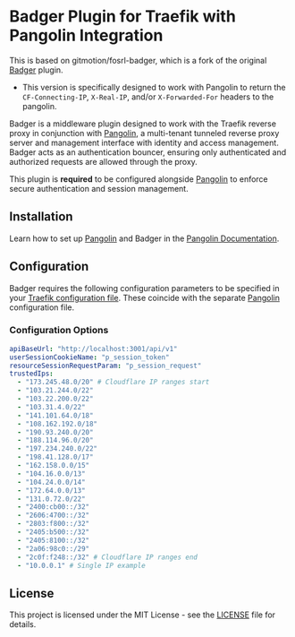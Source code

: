 # Badger Plugin for Traefik with Pangolin Integration

This is based on gitmotion/fosrl-badger, which is a fork of the original [Badger](https://github.com/fosrl/badger) plugin.
- This version is specifically designed to work with Pangolin to return the `CF-Connecting-IP`, `X-Real-IP`, and/or `X-Forwarded-For` headers to the pangolin.

Badger is a middleware plugin designed to work with the Traefik reverse proxy in conjunction with [Pangolin](https://github.com/fosrl/pangolin), a multi-tenant tunneled reverse proxy server and management interface with identity and access management. Badger acts as an authentication bouncer, ensuring only authenticated and authorized requests are allowed through the proxy.

This plugin is **required** to be configured alongside [Pangolin](https://github.com/fosrl/pangolin) to enforce secure authentication and session management.

## Installation

Learn how to set up [Pangolin](https://github.com/fosrl/pangolin) and Badger in the [Pangolin Documentation](https://github.com/fosrl/pangolin).

## Configuration

Badger requires the following configuration parameters to be specified in your [Traefik configuration file](https://doc.traefik.io/traefik/getting-started/configuration-overview/). These coincide with the separate [Pangolin](https://github.com/fosrl/pangolin) configuration file.

### Configuration Options

```yaml
apiBaseUrl: "http://localhost:3001/api/v1"
userSessionCookieName: "p_session_token"
resourceSessionRequestParam: "p_session_request"
trustedIps:
  - "173.245.48.0/20" # Cloudflare IP ranges start
  - "103.21.244.0/22"
  - "103.22.200.0/22"
  - "103.31.4.0/22"
  - "141.101.64.0/18"
  - "108.162.192.0/18"
  - "190.93.240.0/20"
  - "188.114.96.0/20"
  - "197.234.240.0/22"
  - "198.41.128.0/17"
  - "162.158.0.0/15"
  - "104.16.0.0/13"
  - "104.24.0.0/14"
  - "172.64.0.0/13"
  - "131.0.72.0/22"
  - "2400:cb00::/32"
  - "2606:4700::/32"
  - "2803:f800::/32"
  - "2405:b500::/32"
  - "2405:8100::/32" 
  - "2a06:98c0::/29" 
  - "2c0f:f248::/32" # Cloudflare IP ranges end
  - "10.0.0.1" # Single IP example
```

## License

This project is licensed under the MIT License - see the [LICENSE](LICENSE) file for details.
